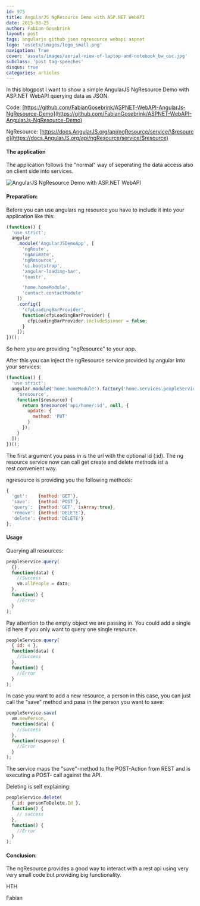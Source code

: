 ```yaml
---
id: 975
title: AngularJS NgResource Demo with ASP.NET WebAPI
date: 2015-08-25
author: Fabian Gosebrink
layout: post
tags: angularjs github json ngresource webapi aspnet
logo: 'assets/images/logo_small.png'
navigation: True
cover: 'assets/images/aerial-view-of-laptop-and-notebook_bw_osc.jpg'
subclass: 'post tag-speeches'
disqus: true
categories: articles
---
```


In this blogpost I want to show a simple AngularJS NgResource Demo with ASP.NET WebAPI querying data as JSON.

Code: [https://github.com/FabianGosebrink/ASPNET-WebAPI-AngularJs-NgResource-Demo](https://github.com/FabianGosebrink/ASPNET-WebAPI-AngularJs-NgResource-Demo)

NgResource: [https://docs.AngularJS.org/api/ngResource/service/\$resource](https://docs.AngularJS.org/api/ngResource/service/$resource)

#### The application

The application follows the "normal" way of seperating the data access also on client side into services.

![AngularJS NgResource Demo with ASP.NET WebAPI]({{site.baseurl}}assets/articles/wp-content/uploads/2015/08/folders.png)

#### Preparation:

Before you can use angulars ng resource you have to include it into your application like this:

```javascript
(function() {
  'use strict';
  angular
    .module('AngularJSDemoApp', [
      'ngRoute',
      'ngAnimate',
      'ngResource',
      'ui.bootstrap',
      'angular-loading-bar',
      'toastr',

      'home.homeModule',
      'contact.contactModule'
    ])
    .config([
      'cfpLoadingBarProvider',
      function(cfpLoadingBarProvider) {
        cfpLoadingBarProvider.includeSpinner = false;
      }
    ]);
})();
```

So here you are providing "ngResource" to your app.

After this you can inject the ngResource service provided by angular into your services:

```javascript
(function() {
  'use strict';
  angular.module('home.homeModule').factory('home.services.peopleService', [
    '$resource',
    function($resource) {
      return $resource('api/home/:id', null, {
        update: {
          method: 'PUT'
        }
      });
    }
  ]);
})();
```

The first argument you pass in is the url with the optional id (:id). The ng resource service now can call get create and delete methods ist a rest convenient way.

ngresource is providing you the following methods:

```javascript
{
  'get':    {method:'GET'},
  'save':   {method:'POST'},
  'query':  {method:'GET', isArray:true},
  'remove': {method:'DELETE'},
  'delete': {method:'DELETE'}
};
```

#### Usage

Querying all resources:

```javascript
peopleService.query(
  {},
  function(data) {
    //Success
    vm.allPeople = data;
  },
  function() {
    //Error
  }
);
```

Pay attention to the empty object we are passing in. You could add a single id here if you only want to query one single resource.

```javascript
peopleService.query(
  { id: 4 },
  function(data) {
    //Success
  },
  function() {
    //Error
  }
);
```

In case you want to add a new resource, a person in this case, you can just call the "save" method and pass in the person you want to save:

```javascript
peopleService.save(
  vm.newPerson,
  function(data) {
    //Success
  },
  function(response) {
    //Error
  }
);
```

The service maps the "save"-method to the POST-Action from REST and is executing a POST- call against the API.

Deleting is self explaining:

```javascript
peopleService.delete(
  { id: personToDelete.Id },
  function() {
    // success
  },
  function() {
    //Error
  }
);
```

#### Conclusion:

The ngResource provides a good way to interact with a rest api using very very small code but providing big functionality.

HTH

Fabian
